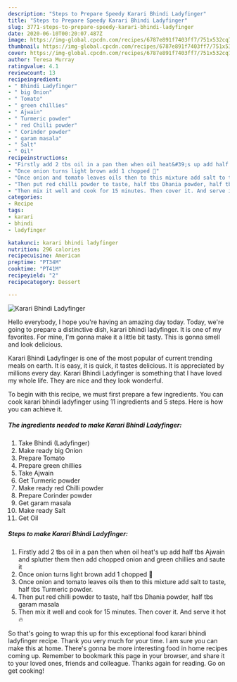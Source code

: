 ```yaml
---
description: "Steps to Prepare Speedy Karari Bhindi Ladyfinger"
title: "Steps to Prepare Speedy Karari Bhindi Ladyfinger"
slug: 3771-steps-to-prepare-speedy-karari-bhindi-ladyfinger
date: 2020-06-10T00:20:07.487Z
image: https://img-global.cpcdn.com/recipes/6787e891f7403ff7/751x532cq70/karari-bhindi-ladyfinger-recipe-main-photo.jpg
thumbnail: https://img-global.cpcdn.com/recipes/6787e891f7403ff7/751x532cq70/karari-bhindi-ladyfinger-recipe-main-photo.jpg
cover: https://img-global.cpcdn.com/recipes/6787e891f7403ff7/751x532cq70/karari-bhindi-ladyfinger-recipe-main-photo.jpg
author: Teresa Murray
ratingvalue: 4.1
reviewcount: 13
recipeingredient:
- " Bhindi Ladyfinger"
- " big Onion"
- " Tomato"
- " green chillies"
- " Ajwain"
- " Turmeric powder"
- " red Chilli powder"
- " Corinder powder"
- " garam masala"
- " Salt"
- " Oil"
recipeinstructions:
- "Firstly add 2 tbs oil in a pan then when oil heat&#39;s up add half tbs Ajwain and splutter them then add chopped onion and green chillies and saute it"
- "Once onion turns light brown add 1 chopped 🍅"
- "Once onion and tomato leaves oils then to this mixture add salt to taste, half tbs Turmeric powder."
- "Then put red chilli powder to taste, half tbs Dhania powder, half tbs garam masala"
- "Then mix it well and cook for 15 minutes. Then cover it. And serve it hot 🔥"
categories:
- Recipe
tags:
- karari
- bhindi
- ladyfinger

katakunci: karari bhindi ladyfinger 
nutrition: 296 calories
recipecuisine: American
preptime: "PT34M"
cooktime: "PT41M"
recipeyield: "2"
recipecategory: Dessert

---
```



![Karari Bhindi Ladyfinger](https://img-global.cpcdn.com/recipes/6787e891f7403ff7/751x532cq70/karari-bhindi-ladyfinger-recipe-main-photo.jpg)

Hello everybody, I hope you're having an amazing day today. Today, we're going to prepare a distinctive dish, karari bhindi ladyfinger. It is one of my favorites. For mine, I'm gonna make it a little bit tasty. This is gonna smell and look delicious.



Karari Bhindi Ladyfinger is one of the most popular of current trending meals on earth. It is easy, it is quick, it tastes delicious. It is appreciated by millions every day. Karari Bhindi Ladyfinger is something that I have loved my whole life. They are nice and they look wonderful.


To begin with this recipe, we must first prepare a few ingredients. You can cook karari bhindi ladyfinger using 11 ingredients and 5 steps. Here is how you can achieve it.

<!--inarticleads1-->

##### The ingredients needed to make Karari Bhindi Ladyfinger:

1. Take  Bhindi (Ladyfinger)
1. Make ready  big Onion
1. Prepare  Tomato
1. Prepare  green chillies
1. Take  Ajwain
1. Get  Turmeric powder
1. Make ready  red Chilli powder
1. Prepare  Corinder powder
1. Get  garam masala
1. Make ready  Salt
1. Get  Oil




<!--inarticleads2-->

##### Steps to make Karari Bhindi Ladyfinger:

1. Firstly add 2 tbs oil in a pan then when oil heat&#39;s up add half tbs Ajwain and splutter them then add chopped onion and green chillies and saute it
1. Once onion turns light brown add 1 chopped 🍅
1. Once onion and tomato leaves oils then to this mixture add salt to taste, half tbs Turmeric powder.
1. Then put red chilli powder to taste, half tbs Dhania powder, half tbs garam masala
1. Then mix it well and cook for 15 minutes. Then cover it. And serve it hot 🔥




So that's going to wrap this up for this exceptional food karari bhindi ladyfinger recipe. Thank you very much for your time. I am sure you can make this at home. There's gonna be more interesting food in home recipes coming up. Remember to bookmark this page in your browser, and share it to your loved ones, friends and colleague. Thanks again for reading. Go on get cooking!
